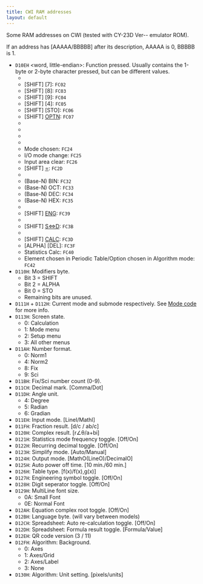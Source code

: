 ```yaml
---
title: CWI RAM addresses
layout: default
---
```


Some RAM addresses on CWI (tested with CY-23D Ver-- emulator ROM).

If an address has [AAAAA/BBBBB] after its description, AAAAA is 0, BBBBB is 1.

- `D10EH` <word, little-endian>: Function pressed. Usually contains the 1-byte or 2-byte character pressed, but can be different values.
  - [OPTN]: `FC01`
  - [SHIFT] [7]: `FC02`
  - [SHIFT] [8]: `FC03`
  - [SHIFT] [9]: `FC04`
  - [SHIFT] [4]: `FC05`
  - [SHIFT] [STO]: `FC06`
  - [SHIFT] [OPTN]: `FC07`
  - [↑]: `FC1C`
  - [↓]: `FC1D`
  - [→]: `FC1E`
  - [←]: `FC1F`
  - Mode chosen: `FC24`
  - I/O mode change: `FC25`
  - Input area clear: `FC26`
  - [SHIFT] [=]: `FC2D`
  - [=]: `FC30`
  - (Base-N) BIN: `FC32`
  - (Base-N) OCT: `FC33`
  - (Base-N) DEC: `FC34`
  - (Base-N) HEX: `FC35`
  - [ENG]: `FC38`
  - [SHIFT] [ENG]: `FC39`
  - [S⇔D]: `FC3A`
  - [SHIFT] [S⇔D]: `FC3B`
  - [CALC]: `FC3C`
  - [SHIFT] [CALC]: `FC3D`
  - [ALPHA] [DEL]: `FC3F`
  - Statistics Calc: `FC40`
  - Element chosen in Periodic Table/Option chosen in Algorithm mode: `FC42`
- `D110H`: Modifiers byte.
  - Bit 3 = SHIFT
  - Bit 2 = ALPHA
  - Bit 0 = STO
  - Remaining bits are unused.
- `D111H` + `D112H`: Current mode and submode respectively. See [Mode code](casiocalc/docs/classwiz_qr.html#mode-code-14) for more info.
- `D113H`: Screen state.
  - 0: Calculation
  - 1: Mode menu
  - 2: Setup menu
  - 3: All other menus
- `D11AH`: Number format.
  - 0: Norm1
  - 4: Norm2
  - 8: Fix
  - 9: Sci
- `D11BH`: Fix/Sci number count (0-9).
- `D11CH`: Decimal mark. [Comma/Dot]
- `D11DH`: Angle unit.
  - 4: Degree
  - 5: Radian
  - 6: Gradian
- `D11EH`: Input mode. [LineI/MathI]
- `D11FH`: Fraction result. [d/c / ab/c]
- `D120H`: Complex result. [r∠θ/a+bi]
- `D121H`: Statistics mode frequency toggle. [Off/On]
- `D122H`: Recurring decimal toggle. [Off/On]
- `D123H`: Simplify mode. [Auto/Manual]
- `D124H`: Output mode. [MathO(LineO)/DecimalO]
- `D125H`: Auto power off time. [10 min./60 min.]
- `D126H`: Table type. [f(x)/f(x),g(x)]
- `D127H`: Engineering symbol toggle. [Off/On]
- `D128H`: Digit seperator toggle. [Off/On]
- `D129H`: MultiLine font size.
  - 0A: Small Font
  - 0E: Normal Font
- `D12AH`: Equation complex root toggle. [Off/On]
- `D12BH`: Language byte. (will vary between models)
- `D12CH`: Spreadsheet: Auto re-calculation toggle. [Off/On]
- `D12DH`: Spreadsheet: Formula result toggle. [Formula/Value]
- `D12EH`: QR code version (3 / 11)
- `D12FH`: Algorithm: Background.
  - 0: Axes
  - 1: Axes/Grid
  - 2: Axes/Label
  - 3: None
- `D130H`: Algorithm: Unit setting. [pixels/units]
